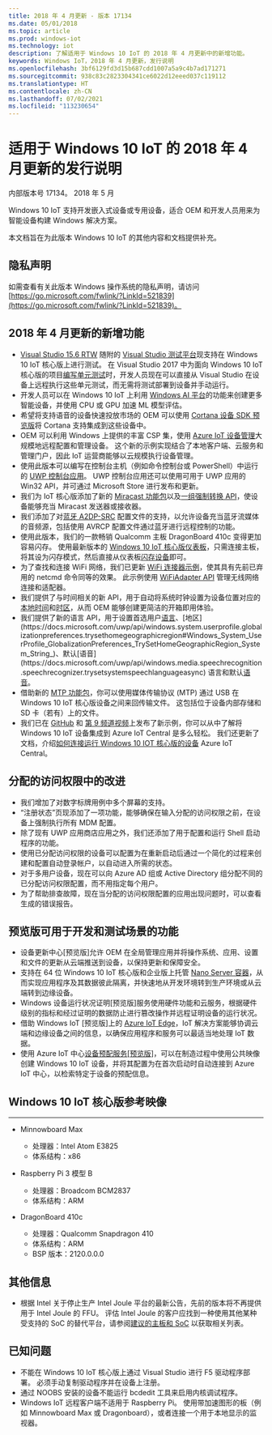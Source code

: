 ```yaml
---
title: 2018 年 4 月更新 - 版本 17134
ms.date: 05/01/2018
ms.topic: article
ms.prod: windows-iot
ms.technology: iot
description: 了解适用于 Windows 10 IoT 的 2018 年 4 月更新中的新增功能。
keywords: Windows IoT，2018 年 4 月更新，发行说明
ms.openlocfilehash: 3bf6129fd3d15b687cdd1007a5a9c4b7ad171271
ms.sourcegitcommit: 938c83c2823304341ce6022d12eeed037c119112
ms.translationtype: HT
ms.contentlocale: zh-CN
ms.lasthandoff: 07/02/2021
ms.locfileid: "113230654"
---
```

# <a name="april-2018-update-release-notes-for-windows-10-iot"></a>适用于 Windows 10 IoT 的 2018 年 4 月更新的发行说明
内部版本号 17134。 2018 年 5 月

Windows 10 IoT 支持开发嵌入式设备或专用设备，适合 OEM 和开发人员用来为智能设备构建 Windows 解决方案。

本文档旨在为此版本 Windows 10 IoT 的其他内容和文档提供补充。

## <a name="privacy-statement"></a>隐私声明

如需查看有关此版本 Windows 操作系统的隐私声明，请访问 [https://go.microsoft.com/fwlink/?LinkId=521839](https://go.microsoft.com/fwlink/?LinkId=521839)。

## <a name="whats-new-in-april-2018-update"></a>2018 年 4 月更新的新增功能
* [Visual Studio 15.6 RTW](https://docs.microsoft.com/visualstudio/releasenotes/vs2017-relnotes#Win10_IoT_Core_Testing_Support) 随附的 [Visual Studio 测试平台](https://blogs.msdn.microsoft.com/devops/2017/02/12/evolving-the-visual-studio-test-platform-part-4-together-in-the-open/)现支持在 Windows 10 IoT 核心版上进行测试。 在 Visual Studio 2017 中为面向 Windows 10 IoT 核心版的项目[编写单元测试](https://blogs.msdn.microsoft.com/devops/2018/03/07/devops-for-iot-with-win10-iot-core-uwp-and-vsts/)时，开发人员现在可以直接从 Visual Studio 在设备上远程执行这些单元测试，而无需将测试部署到设备并手动运行。
* 开发人员可以在 Windows 10 IoT 上利用 [Windows AI 平台](https://blogs.windows.com/buildingapps/2018/03/07/ai-platform-windows-developers/)的功能来创建更多智能设备，并使用 CPU 或 GPU 加速 ML 模型评估。
* 希望将支持语音的设备快速投放市场的 OEM 可以使用 [Cortana 设备 SDK 预览版](https://www.aka.ms/cortanadevices)将 Cortana 支持集成到这些设备中。
* OEM 可以利用 Windows 上提供的丰富 CSP 集，使用 [Azure IoT 设备管理](https://github.com/ms-iot/iot-core-azure-dm-client)大规模地远程配置和管理设备。 这个新的示例实现结合了本地客户端、云服务和管理门户，因此 IoT 运营商能够以云规模执行设备管理。
* 使用此版本可以编写在控制台主机（例如命令控制台或 PowerShell）中运行的 [UWP 控制台应用](https://docs.microsoft.com/windows/uwp/launch-resume/console-uwp)。 UWP 控制台应用还可以使用可用于 UWP 应用的 Win32 API，并可通过 Microsoft Store 进行发布和更新。
* 我们为 IoT 核心版添加了新的 [Miracast 功能包](https://docs.microsoft.com/windows/iot-core/connect-your-device/miracast)以及[一组强制转换 API](https://github.com/Microsoft/Windows-universal-samples/tree/master/Samples/BasicMediaCasting)，使设备能够充当 Miracast 发送器或接收器。
* 我们添加了对[蓝牙 A2DP-SRC](https://docs.microsoft.com/windows/iot-core/connect-your-device/bluetooth) 配置文件的支持，以允许设备充当蓝牙流媒体的音频源，包括使用 AVRCP 配置文件通过蓝牙进行远程控制的功能。
* 使用此版本，我们的一款畅销 Qualcomm 主板 DragonBoard 410c 变得更加容易闪存。 使用最新版本的 [Windows 10 IoT 核心版仪表板](https://docs.microsoft.com/windows/iot-core/connect-your-device/iotdashboard)，只需连接主板，将其设为闪存模式，然后直接从仪表板[闪存设备](https://developer.microsoft.com/en-us/windows/iot/getstarted/prototype/setupdevice)即可。
* 为了查找和连接 WiFi 网络，我们已更新 [WiFi 连接器示例](https://github.com/Microsoft/Windows-iotcore-samples/blob/develop/Samples/WiFiConnector/CS)，使其具有先前已弃用的 netcmd 命令同等的效果。 此示例使用 [WiFiAdapter API](https://docs.microsoft.com/uwp/api/Windows.Devices.WiFi.WiFiAdapter) 管理无线网络连接和适配器。
* 我们提供了与时间相关的新 API，用于自动将系统时钟设置为设备位置对应的[本地时间](https://docs.microsoft.com/uwp/api/windows.system.datetimesettings.setsystemdatetime)和[时区](https://docs.microsoft.com/uwp/api/windows.system.timezonesettings.autoupdatetimezoneasync#Windows_System_TimeZoneSettings_AutoUpdateTimeZoneAsync_Windows_Foundation_TimeSpan_)，从而 OEM 能够创建更简洁的开箱即用体验。
* 我们提供了新的语言 API，用于设置首选用户[语言](https://docs.microsoft.com/uwp/api/windows.system.userprofile.globalizationpreferences.trysetlanguages#Windows_System_UserProfile_GlobalizationPreferences_TrySetLanguages_Windows_Foundation_Collections_IIterable_System_String__)、[地区](https://docs.microsoft.com/uwp/api/windows.system.userprofile.globalizationpreferences.trysethomegeographicregion#Windows_System_UserProfile_GlobalizationPreferences_TrySetHomeGeographicRegion_System_String_)、默认[语音](https://docs.microsoft.com/uwp/api/windows.media.speechrecognition.speechrecognizer.trysetsystemspeechlanguageasync) 语言和默认[语音](https://docs.microsoft.com/uwp/api/windows.media.speechsynthesis.speechsynthesizer.trysetdefaultvoiceasync)。
* 借助新的 [MTP 功能包](https://github.com/PawelWMS/windows-iotcore-docs/blob/MTP_Optional_Feature_Instructions/windows-iotcore/connect-your-device/MTP.md)，你可以使用媒体传输协议 (MTP) 通过 USB 在 Windows 10 IoT 核心版设备之间来回传输文件。 这包括位于设备内部存储和 SD 卡（若有）上的文件。
* 我们已在 [GitHub](https://github.com/Microsoft/Windows-iotcore-samples/tree/develop/Samples/Azure/IoTHubClients) 和 [第 9 频道视频](https://channel9.msdn.com/Shows/Internet-of-Things-Show/Connecting-Windows-IoT-Devices-To-IoT-Central)上发布了新示例，你可以从中了解将 Windows 10 IoT 设备集成到 Azure IoT Central 是多么轻松。 我们还更新了文档，介绍[如何连接运行 Windows 10 IOT 核心版的设备](https://docs.microsoft.com/azure/iot-central/howto-connect-windowsiotcore) Azure IoT Central。

## <a name="improvements-in-assigned-access"></a>分配的访问权限中的改进
* 我们增加了对数字标牌用例中多个屏幕的支持。
* “注册状态”页现添加了一项功能，能够确保在输入分配的访问权限之前，在设备上强制执行所有 MDM 配置。
* 除了现有 UWP 应用商店应用之外，我们还添加了用于配置和运行 Shell 启动程序的功能。
* 使用已分配访问权限的设备可以配置为在重新启动后通过一个简化的过程来创建和配置自动登录帐户，以自动进入所需的状态。
* 对于多用户设备，现在可以向 Azure AD 组或 Active Directory 组分配不同的已分配访问权限配置，而不用指定每个用户。
* 为了帮助排查故障，现在当分配的访问权限配置的应用出现问题时，可以查看生成的错误报告。

## <a name="features-in-preview-for-dev-and-test-scenarios"></a>预览版可用于开发和测试场景的功能
* 设备更新中心[预览版]允许 OEM 在全局管理应用并将操作系统、应用、设置和文件的更新从云端推送到设备，以保持更新和保障安全。
* 支持在 64 位 Windows 10 IoT 核心版和企业版上托管 [Nano Server 容器](https://docs.microsoft.com/virtualization/windowscontainers/about/index)，从而实现应用程序及其数据彼此隔离，并快速地从开发环境转到生产环境或从云端转到边缘设备。
* Windows 设备运行状况证明[预览版]服务使用硬件功能和云服务，根据硬件级别的指标和经过证明的数据防止进行篡改操作并远程证明设备的运行状况。
* 借助 Windows IoT [预览版]上的 [Azure IoT Edge](https://azure.microsoft.com/campaigns/iot-edge/)，IoT 解决方案能够协调云端和边缘设备之间的信息，以确保应用程序和服务可以最适当地处理 IoT 数据。
* 使用 Azure IoT 中心[设备预配服务[预览版]](https://blogs.windows.com/buildingapps/2017/10/05/windows-10-iot-enables-complete-iot-lifecycle/)，可以在制造过程中使用公共映像创建 Windows 10 IoT 设备，并将其配置为在首次启动时自动连接到 Azure IoT 中心，以检索特定于设备的预配信息。

## <a name="windows-10-iot-core-reference-images"></a>Windows 10 IoT 核心版参考映像
___ 
* Minnowboard Max
  * 处理器：Intel Atom E3825
  * 体系结构：x86

* Raspberry Pi 3 模型 B
  * 处理器：Broadcom BCM2837
  * 体系结构：ARM

* DragonBoard 410c
  * 处理器：Qualcomm Snapdragon 410
  * 体系结构：ARM
  * BSP 版本：2120.0.0.0

## <a name="additional-information"></a>其他信息
* 根据 Intel 关于停止生产 Intel Joule 平台的最新公告，先前的版本将不再提供用于 Intel Joule 的 FFU。 评估 Intel Joule 的客户应找到一种使用其他某种受支持的 SoC 的替代平台，请参阅[建议的主板和 SoC](https://docs.microsoft.com/windows/iot-core/learn-about-hardware/suggestedboards) 以获取相关列表。

## <a name="known-issues"></a>已知问题
* 不能在 Windows 10 IoT 核心版上通过 Visual Studio 进行 F5 驱动程序部署。 必须手动复制驱动程序并在设备上注册。
* 通过 NOOBS 安装的设备不能运行 bcdedit 工具来启用内核调试程序。
* Windows IoT 远程客户端不适用于 Raspberry Pi。 使用带加速图形的板（例如 Minnowboard Max 或 Dragonboard），或者连接一个用于本地显示的监视器。
